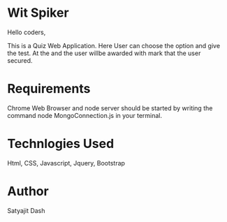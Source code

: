 # Wit Spiker
Hello coders,

This is a Quiz Web Application. Here User can choose the option and give the test.
At the and the user willbe awarded with mark that the user secured.

# Requirements 

Chrome Web Browser and node server should be started by writing the command node MongoConnection.js in your terminal.

# Technlogies Used

Html, CSS, Javascript, Jquery, Bootstrap

# Author
Satyajit Dash


